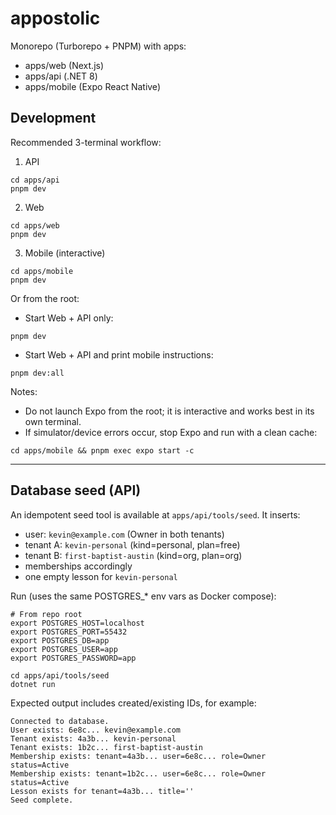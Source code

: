 # appostolic

Monorepo (Turborepo + PNPM) with apps:

- apps/web (Next.js)
- apps/api (.NET 8)
- apps/mobile (Expo React Native)

## Development

Recommended 3-terminal workflow:

1. API

```
cd apps/api
pnpm dev
```

2. Web

```
cd apps/web
pnpm dev
```

3. Mobile (interactive)

```
cd apps/mobile
pnpm dev
```

Or from the root:

- Start Web + API only:

```
pnpm dev
```

- Start Web + API and print mobile instructions:

```
pnpm dev:all
```

Notes:

- Do not launch Expo from the root; it is interactive and works best in its own terminal.
- If simulator/device errors occur, stop Expo and run with a clean cache:

```
cd apps/mobile && pnpm exec expo start -c
```

---

## Database seed (API)

An idempotent seed tool is available at `apps/api/tools/seed`.
It inserts:

- user: `kevin@example.com` (Owner in both tenants)
- tenant A: `kevin-personal` (kind=personal, plan=free)
- tenant B: `first-baptist-austin` (kind=org, plan=org)
- memberships accordingly
- one empty lesson for `kevin-personal`

Run (uses the same POSTGRES\_\* env vars as Docker compose):

```
# From repo root
export POSTGRES_HOST=localhost
export POSTGRES_PORT=55432
export POSTGRES_DB=app
export POSTGRES_USER=app
export POSTGRES_PASSWORD=app

cd apps/api/tools/seed
dotnet run
```

Expected output includes created/existing IDs, for example:

```
Connected to database.
User exists: 6e8c... kevin@example.com
Tenant exists: 4a3b... kevin-personal
Tenant exists: 1b2c... first-baptist-austin
Membership exists: tenant=4a3b... user=6e8c... role=Owner status=Active
Membership exists: tenant=1b2c... user=6e8c... role=Owner status=Active
Lesson exists for tenant=4a3b... title=''
Seed complete.
```
